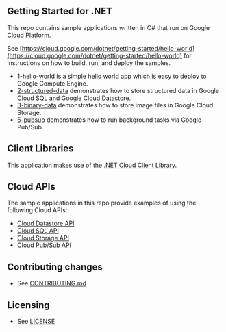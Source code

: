 ## Getting Started for .NET

This repo contains sample applications written in C# that run on Google Cloud Platform.

See [https://cloud.google.com/dotnet/getting-started/hello-world](https://cloud.google.com/dotnet/getting-started/hello-world) for instructions on how to build, run, and deploy the samples.

- [1-hello-world](1-hello-world) is a simple hello world app which is easy to deploy to Google Compute Engine.
- [2-structured-data](2-structured-data) demonstrates how to store structured data in Google Cloud SQL and Google Cloud Datastore.
- [3-binary-data](3-binary-data) demonstrates how to store image files in Google Cloud Storage.
- [5-pubsub](5-pubsub) demonstrates how to run background tasks via Google Pub/Sub.

## Client Libraries
This application makes use of the [.NET Cloud Client Library].

## Cloud APIs

The sample applications in this repo provide examples of using the following Cloud APIs:

* [Cloud Datastore API]
* [Cloud SQL API]
* [Cloud Storage API]
* [Cloud Pub/Sub API]

## Contributing changes

* See [CONTRIBUTING.md](../CONTRIBUTING.md)

## Licensing

* See [LICENSE](../LICENSE)

[.NET Cloud Client Library]: https://github.com/googlecloudplatform/gcloud-dotnet
[Cloud Datastore API]: https://developers.google.com/api-client-library/dotnet/apis/datastore/v1beta3
[Cloud SQL API]: https://cloud.google.com/sql/docs/admin-api/
[Cloud Storage API]: http://googlecloudplatform.github.io/gcloud-dotnet/index.html
[Cloud Pub/Sub API]: https://developers.google.com/api-client-library/dotnet/apis/pubsub/v1
